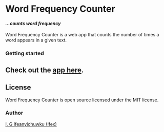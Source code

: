 # Word Frequency Counter

#### _...counts word frequency_

Word Frequency Counter is a web app that counts the number of times a word appears in a given text.

### Getting started

## Check out the [app here](https://word-frequency-counter.vercel.app/).


## License

Word Frequency Counter is open source licensed under the MIT license.


### Author
[I. G Ifeanyichuwku (Ifex)](https://ig-ifex.netlify.app)